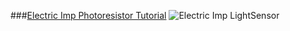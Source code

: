 ###[Electric Imp Photoresistor Tutorial](https://plot.ly/electric-imp/photoresistor-tutorial/)
![Electric Imp LightSensor](../../imgs/electricimp-lightsensor.jpg)

